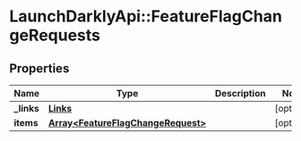# LaunchDarklyApi::FeatureFlagChangeRequests

## Properties
Name | Type | Description | Notes
------------ | ------------- | ------------- | -------------
**_links** | [**Links**](Links.md) |  | [optional] 
**items** | [**Array&lt;FeatureFlagChangeRequest&gt;**](FeatureFlagChangeRequest.md) |  | [optional] 


